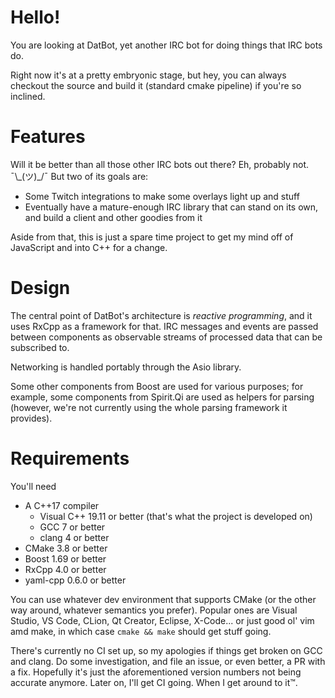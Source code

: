 # Hello!

You are looking at DatBot, yet another IRC bot for doing things that IRC bots do.

Right now it's at a pretty embryonic stage, but hey, you can always checkout the source and build it (standard cmake pipeline) if
you're so inclined.

# Features
Will it be better than all those other IRC bots out there? Eh, probably not. ¯\\\_(ツ)_/¯ But two of its goals are:
* Some Twitch integrations to make some overlays light up and stuff
* Eventually have a mature-enough IRC library that can stand on its own, and build a client and other goodies from it

Aside from that, this is just a spare time project to get my mind off of JavaScript and into C++ for a change.

# Design
The central point of DatBot's architecture is _reactive programming_, and it uses RxCpp as a framework for that.
IRC messages and events are passed between components as observable streams of processed data that can be subscribed to.

Networking is handled portably through the Asio library.

Some other components from Boost are used for various purposes; for example, some components from Spirit.Qi are used as helpers for
parsing (however, we're not currently using the whole parsing framework it provides).

# Requirements
You'll need
* A C++17 compiler
  * Visual C++ 19.11 or better (that's what the project is developed on)
  * GCC 7 or better
  * clang 4 or better
* CMake 3.8 or better
* Boost 1.69 or better
* RxCpp 4.0 or better
* yaml-cpp 0.6.0 or better

You can use whatever dev environment that supports CMake (or the other way around, whatever semantics you prefer). Popular ones are
Visual Studio, VS Code, CLion, Qt Creator, Eclipse, X-Code... or just good ol' vim amd make, in which case `cmake && make` should
get stuff going.

There's currently no CI set up, so my apologies if things get broken on GCC and clang. Do some investigation, and file an issue,
or even better, a PR with a fix. Hopefully it's just the aforementioned version numbers not being accurate anymore. Later on, I'll
get CI going. When I get around to it™.

